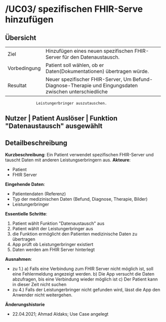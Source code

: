 # /UC03/ spezifischen FHIR-Serve hinzufügen

## Übersicht

  |||
 ---------------|---------------------------------------------------------------
  Ziel          | Hinzufügen eines neuen spezifischen FHIR-Server für den Datenaustausch.
  Vorbedingung  | Patient soll wählen, ob er Daten(Dokumentationen) übertragen würde.
  Resultat      | Neuer spezifischer FHIR-Server, Um Befund-Diagnose-Therapie und Eingungsdaten zwischen unterschiedliche
                  Leistungerbringer auszutauschen.
 
  Nutzer        | Patient
  Auslöser      | Funktion "Datenaustausch" ausgewählt
  ------------------------------------------------------------------------------

## Detailbeschreibung

**Kurzbeschreibung**: Ein Patient verwendet spezifischen FHIR-Server und tauscht Daten mit anderen Leistungserbringern aus.
**Akteure**:
* Patient
* FHIR Server


**Eingehende Daten**:
* Patientendaten (Referenz)
* Typ der medizinischen Daten  (Befund, Diagnose, Therapie, Bilder)
* Leistungerbringer 

**Essentielle Schritte**:
1. Patient wählt Funktion "Datenaustausch" aus
2. Patient wählt der Leistungerbringer  aus
3. die Funktion ermöglicht den Patienten medizinische Daten zu übertragen
4. App prüft ob Leistungerbringer existiert
5. Daten werden am FHIR Server hinterlegt

**Ausnahmen**:
- zu 1.) a) Falls eine Verbindung zum FHIR Server nicht möglich ist, soll eine Fehlermeldung angezeigt werden. b) Die App versucht die Daten 
            abzufragen, bis eine Verbindung wieder möglich ist c) Der Patient kann in dieser Zeit nicht suchen    
- zu 4.) Falls der Leistungerbringer nicht gefunden wird, lässt die App den Anwender nicht weitergehen.



**Änderungshistorie**
* 22.04.2021; Ahmad Aldaks; Use Case angelegt

